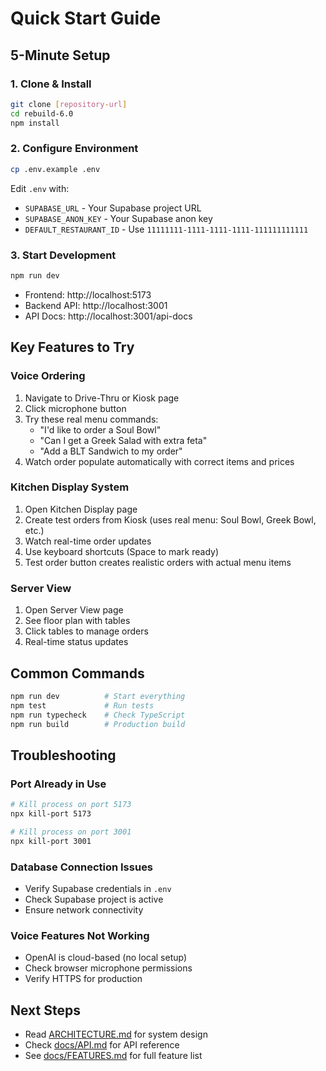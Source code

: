 # Quick Start Guide

## 5-Minute Setup

### 1. Clone & Install
```bash
git clone [repository-url]
cd rebuild-6.0
npm install
```

### 2. Configure Environment
```bash
cp .env.example .env
```

Edit `.env` with:
- `SUPABASE_URL` - Your Supabase project URL
- `SUPABASE_ANON_KEY` - Your Supabase anon key
- `DEFAULT_RESTAURANT_ID` - Use `11111111-1111-1111-1111-111111111111`

### 3. Start Development
```bash
npm run dev
```

- Frontend: http://localhost:5173
- Backend API: http://localhost:3001
- API Docs: http://localhost:3001/api-docs

## Key Features to Try

### Voice Ordering
1. Navigate to Drive-Thru or Kiosk page
2. Click microphone button
3. Try these real menu commands:
   - "I'd like to order a Soul Bowl"
   - "Can I get a Greek Salad with extra feta"
   - "Add a BLT Sandwich to my order"
4. Watch order populate automatically with correct items and prices

### Kitchen Display System
1. Open Kitchen Display page
2. Create test orders from Kiosk (uses real menu: Soul Bowl, Greek Bowl, etc.)
3. Watch real-time order updates
4. Use keyboard shortcuts (Space to mark ready)
5. Test order button creates realistic orders with actual menu items

### Server View
1. Open Server View page
2. See floor plan with tables
3. Click tables to manage orders
4. Real-time status updates

## Common Commands

```bash
npm run dev          # Start everything
npm test             # Run tests
npm run typecheck    # Check TypeScript
npm run build        # Production build
```

## Troubleshooting

### Port Already in Use
```bash
# Kill process on port 5173
npx kill-port 5173

# Kill process on port 3001
npx kill-port 3001
```

### Database Connection Issues
- Verify Supabase credentials in `.env`
- Check Supabase project is active
- Ensure network connectivity

### Voice Features Not Working
- OpenAI is cloud-based (no local setup)
- Check browser microphone permissions
- Verify HTTPS for production

## Next Steps

- Read [ARCHITECTURE.md](../ARCHITECTURE.md) for system design
- Check [docs/API.md](./API.md) for API reference
- See [docs/FEATURES.md](./FEATURES.md) for full feature list